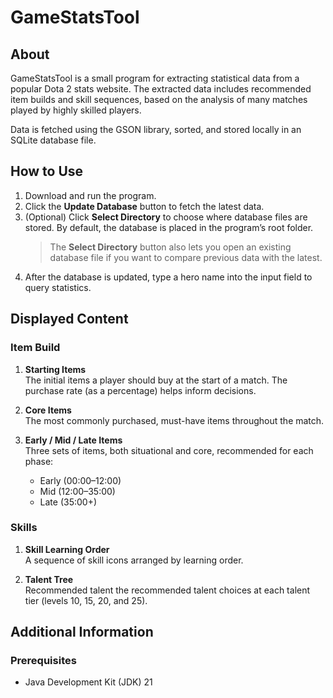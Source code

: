 # GameStatsTool

## About

GameStatsTool is a small program for extracting statistical data from a popular Dota 2 stats website.
The extracted data includes recommended item builds and skill sequences, based on the analysis of many matches played by highly skilled players.

Data is fetched using the GSON library, sorted, and stored locally in an SQLite database file.

## How to Use

1. Download and run the program.  
2. Click the **Update Database** button to fetch the latest data.  
3. (Optional) Click **Select Directory** to choose where database files are stored. By default, the database is placed in the program’s root folder.  
   > The **Select Directory** button also lets you open an existing database file if you want to compare previous data with the latest.  
4. After the database is updated, type a hero name into the input field to query statistics.

## Displayed Content

### Item Build

1. **Starting Items**  
   The initial items a player should buy at the start of a match. The purchase rate (as a percentage) helps inform decisions.

2. **Core Items**  
   The most commonly purchased, must-have items throughout the match.

3. **Early / Mid / Late Items**  
   Three sets of items, both situational and core, recommended for each phase:
   - Early (00:00–12:00)  
   - Mid (12:00–35:00)  
   - Late (35:00+)

### Skills

1. **Skill Learning Order**  
   A sequence of skill icons arranged by learning order.

2. **Talent Tree**  
   Recommended talent the recommended talent choices at each talent tier (levels 10, 15, 20, and 25).

## Additional Information

### Prerequisites

- Java Development Kit (JDK) 21
